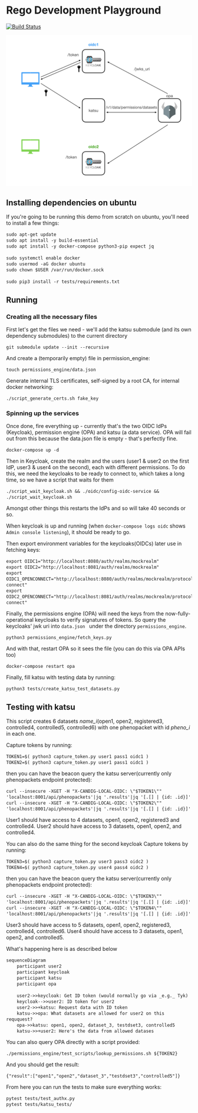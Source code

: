 # Rego Development Playground

[![Build Status](https://app.travis-ci.com/CanDIG/rego_development_playground.svg?branch=main)](https://app.travis-ci.com/CanDIG/rego_development_playground)

![Diagram showing interactions between services](./diagram.png)

## Installing dependencies on ubuntu

If you're going to be running this demo from scratch on ubuntu, you'll need to install a few things:

```
sudo apt-get update
sudo apt install -y build-essential
sudo apt install -y docker-compose python3-pip expect jq

sudo systemctl enable docker
sudo usermod -aG docker ubuntu
sudo chown $USER /var/run/docker.sock

sudo pip3 install -r tests/requirements.txt
```

## Running

### Creating all the necessary files

First let's get the files we need - we'll add the katsu submodule (and its own dependency submodules) to the current directory
```
git submodule update --init --recursive
```

And create a (temporarily empty) file in permission_engine:
```
touch permissions_engine/data.json
```

Generate internal TLS certificates, self-signed by a root CA, for internal docker networking:
```
./script_generate_certs.sh fake_key
```

### Spinning up the services

Once done, fire everything up - currently that's the two OIDC IdPs (Keycloak), permission engine (OPA) and katsu (a data service).
OPA will fail out from this because the data.json file is empty - that's perfectly fine.

```
docker-compose up -d
```

Then in Keycloak, create the realm and the users (user1 & user2 on the first IdP, user3 & user4 on the second), each with different permissions.
To do this, we need the keycloaks to be ready to connect to, which takes a long time, so we have a script that waits for them

```
./script_wait_keycloak.sh && ./oidc/config-oidc-service && ./script_wait_keycloak.sh
```

Amongst other things this restarts the IdPs and so will take 40 seconds or so.

When keycloak is up and running (when `docker-compose logs oidc` shows `Admin console listening`), it should be ready to go.

Then export environment variables for the keycloaks(OIDCs) later use in fetching keys:
```
export OIDC1="http://localhost:8080/auth/realms/mockrealm"
export OIDC2="http://localhost:8081/auth/realms/mockrealm"
export OIDC1_OPENCONNECT="http://localhost:8080/auth/realms/mockrealm/protocol/openid-connect"
export OIDC2_OPENCONNECT="http://localhost:8081/auth/realms/mockrealm/protocol/openid-connect"
```

Finally, the permissions engine (OPA) will need the keys from the now-fully-operational keycloaks to verify signatures of
tokens.  So query the keycloaks' jwk uri into `data.json ` under the directory `permissions_engine`.

```
python3 permissions_engine/fetch_keys.py
```

And with that, restart OPA so it sees the file (you can do this via OPA APIs too)
```
docker-compose restart opa
```

Finally, fill katsu with testing data by running: 
```
python3 tests/create_katsu_test_datasets.py
```

## Testing with katsu


This script creates 6 datasets *name_i*(open1, open2, registered3, controlled4, controlled5, controlled6) with one phenopacket with id *pheno_i* in each one.

Capture tokens by running: 
```
TOKEN1=$( python3 capture_token.py user1 pass1 oidc1 )
TOKEN2=$( python3 capture_token.py user1 pass1 oidc1 )
```

then you can have the beacon query the katsu server(currently only phenopackets endpoint protected):

```
curl --insecure -XGET -H "X-CANDIG-LOCAL-OIDC: \"$TOKEN1\"" 'localhost:8001/api/phenopackets'|jq '.results'|jq '[.[] | {id: .id}]'
curl --insecure -XGET -H "X-CANDIG-LOCAL-OIDC: \"$TOKEN2\"" 'localhost:8001/api/phenopackets'|jq '.results'|jq '[.[] | {id: .id}]'
```
User1 should have access to 4 datasets, open1, open2, registered3 and controlled4. 
User2 should have access to 3 datasets, open1, open2, and controlled4. 

You can also do the same thing for the second keycloak
Capture tokens by running: 
```
TOKEN3=$( python3 capture_token.py user3 pass3 oidc2 )
TOKEN4=$( python3 capture_token.py user4 pass4 oidc2 )
```

then you can have the beacon query the katsu server(currently only phenopackets endpoint protected):

```
curl --insecure -XGET -H "X-CANDIG-LOCAL-OIDC: \"$TOKEN3\"" 'localhost:8001/api/phenopackets'|jq '.results'|jq '[.[] | {id: .id}]'
curl --insecure -XGET -H "X-CANDIG-LOCAL-OIDC: \"$TOKEN4\"" 'localhost:8001/api/phenopackets'|jq '.results'|jq '[.[] | {id: .id}]'
```
User3 should have access to 5 datasets, open1, open2, registered3, controlled4, controlled6.
User4 should have access to 3 datasets, open1, open2, and controlled5.

What's happening here is as described below

```mermaid
sequenceDiagram
    participant user2
    participant keycloak
    participant katsu
    participant opa

    user2->>keycloak: Get ID token (would normally go via _e.g._ Tyk)
    keycloak-->>user2: ID token for user2
    user2->>+katsu: Request data with ID token
    katsu->>opa: What datasets are allowed for user2 on this reququest?
    opa->>katsu: open1, open2, dataset_3, testdset3, controlled5
    katsu->>+user2: Here's the data from allowed datases
```


You can also query OPA directly with a script provided:

```
./permissions_engine/test_scripts/lookup_permissions.sh ${TOKEN2}
```

And you should get the result:
```
{"result":["open1","open2","dataset_3","testdset3","controlled5"]}
```

From here you can run the tests to make sure everything works:

```
pytest tests/test_authx.py
pytest tests/katsu_tests/
```